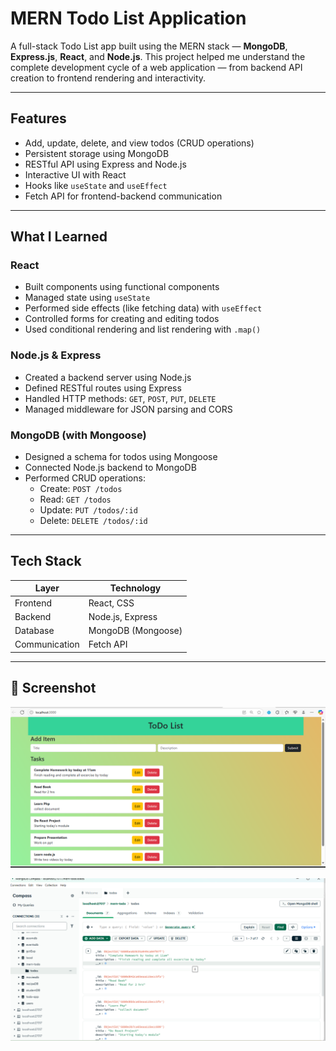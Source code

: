 #  MERN Todo List Application

A full-stack Todo List app built using the MERN stack — **MongoDB**, **Express.js**, **React**, and **Node.js**. This project helped me understand the complete development cycle of a web application — from backend API creation to frontend rendering and interactivity.

---

##  Features

- Add, update, delete, and view todos (CRUD operations)
- Persistent storage using MongoDB
- RESTful API using Express and Node.js
- Interactive UI with React
- Hooks like `useState` and `useEffect`
- Fetch API for frontend-backend communication

---

##  What I Learned

###  React
- Built components using functional components
- Managed state using `useState`
- Performed side effects (like fetching data) with `useEffect`
- Controlled forms for creating and editing todos
- Used conditional rendering and list rendering with `.map()`

###  Node.js & Express
- Created a backend server using Node.js
- Defined RESTful routes using Express
- Handled HTTP methods: `GET`, `POST`, `PUT`, `DELETE`
- Managed middleware for JSON parsing and CORS

###  MongoDB (with Mongoose)
- Designed a schema for todos using Mongoose
- Connected Node.js backend to MongoDB
- Performed CRUD operations:
  - Create: `POST /todos`
  - Read: `GET /todos`
  - Update: `PUT /todos/:id`
  - Delete: `DELETE /todos/:id`

---

##  Tech Stack

| Layer      | Technology       |
|------------|------------------|
| Frontend   | React, CSS       |
| Backend    | Node.js, Express |
| Database   | MongoDB (Mongoose) |
| Communication | Fetch API     |

---
## 📸 Screenshot

![Todo List Screenshot](./img/Screenshot1.png)

![Todo List Screenshot](./img/Screenshot2.png)

